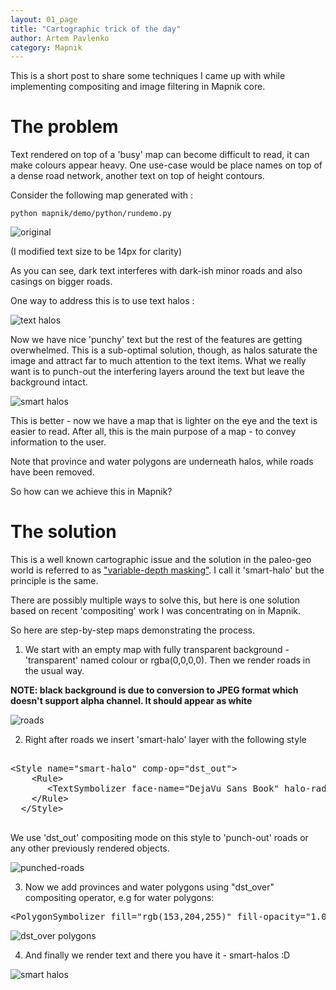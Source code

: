 ```yaml
---
layout: 01_page
title: "Cartographic trick of the day"
author: Artem Pavlenko
category: Mapnik
---
```


This is a short post to share some techniques I came up with while implementing compositing and image filtering in Mapnik core. 

The problem
===========

Text rendered on top of a 'busy' map can become difficult to read, it can make colours appear heavy. 
One use-case would be place names on top of a dense road network, another text on top of height contours. 

Consider the following map generated with :

<code>python mapnik/demo/python/rundemo.py</code>

![original](http://farm6.staticflickr.com/5350/7095837131_28deb77e38.jpg)


(I modified text size to be 14px for clarity)

As you can see, dark text interferes with dark-ish minor roads and also casings on bigger roads.

One way to address this is to use text halos :

![text halos](http://farm6.staticflickr.com/5465/6949765736_372626d08a.jpg)

Now we have nice 'punchy' text but the rest of the features are getting overwhelmed. This is a sub-optimal solution, though,  as halos saturate the image and attract far to much attention to the text items.
What we really want is to punch-out the interfering layers around the text but leave the background intact. 

![smart halos](http://farm6.staticflickr.com/5450/6949765624_21848c68c5.jpg)

This is better - now we have a map that is lighter on the eye and the text is easier to read. After all, this is the main purpose of a map - to convey information to the user.

Note that province and water polygons are underneath halos, while roads have been removed.

So how can we achieve this in Mapnik?

The solution
========

This is a well known cartographic issue and the solution in the paleo-geo world is referred to as ["variable-depth masking"](http://help.arcgis.com/en/arcgisdesktop/10.0/help/index.html#//00s50000002v000000.htm). I call it 'smart-halo' but the principle is the same.

There are possibly multiple ways to solve this, but here is one solution based on recent 'compositing' work I was concentrating on in Mapnik.

So here are step-by-step maps demonstrating the process. 

1) We start with an empty map with fully transparent background - 'transparent' named colour or rgba(0,0,0,0). Then we render roads in the usual way.

<b>NOTE: black background is due to conversion to JPEG format which doesn't support alpha channel. It should appear as white</b>

![roads](http://farm8.staticflickr.com/7196/7095904293_5c421312c7.jpg)


2) Right after roads we insert 'smart-halo' layer with the following style

<pre>

&lt;Style name="smart-halo" comp-op="dst_out"&gt;
	&lt;Rule&gt;
       &lt;TextSymbolizer face-name="DejaVu Sans Book" halo-radius="3" halo-fill="white" fill="white"  size="14"&gt;[GEONAME]&lt;/TextSymbolizer&gt;
    &lt;/Rule&gt;
  &lt;/Style&gt;

</pre>

We use 'dst_out' compositing mode on this style to 'punch-out' roads or any other previously rendered objects.

![punched-roads](http://farm6.staticflickr.com/5315/6949832368_49d144cf96.jpg)

3) Now we add provinces and water polygons using "dst_over" compositing operator, e.g for water polygons:

<pre>
&lt;PolygonSymbolizer fill="rgb(153,204,255)" fill-opacity="1.0" smooth="0.7" comp-op="dst_over"/&gt;
</pre>

![dst_over polygons](http://farm8.staticflickr.com/7138/7095904439_8a5c6507ce.jpg)

4) And finally we render text and there you have it - smart-halos :D 

![smart halos](http://farm6.staticflickr.com/5450/6949765624_21848c68c5.jpg)

